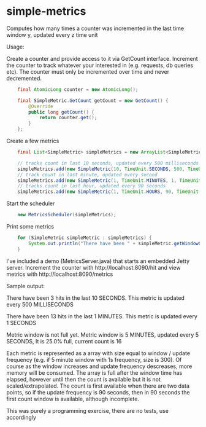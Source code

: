 simple-metrics
==============

Computes how many times a counter was incremented in the last time window y, updated every z time unit

Usage:

Create a counter and provide access to it via GetCount interface. Increment the counter to track whatever your
interested in (e.g. requests, db queries etc). The counter must only be incremented over time and never decremented.

```java
	final AtomicLong counter = new AtomicLong();

	final SimpleMetric.GetCount getCount = new GetCount() {
		@Override
		public long getCount() {
			return counter.get();
		}
	};
```		
		
Create a few metrics

```java
	final List<SimpleMetric> simpleMetrics = new ArrayList<SimpleMetric>();

	// tracks count in last 10 seconds, updated every 500 milliseconds
	simpleMetrics.add(new SimpleMetric(10, TimeUnit.SECONDS, 500, TimeUnit.MILLISECONDS, getCount));
	// track count in last minute, updated every second
	simpleMetrics.add(new SimpleMetric(1, TimeUnit.MINUTES, 1, TimeUnit.SECONDS, getCount));
	// tracks count in last hour, updated every 90 seconds
	simpleMetrics.add(new SimpleMetric(1, TimeUnit.HOURS, 90, TimeUnit.SECONDS, getCount));
```

Start the scheduler

```java
	new MetricsScheduler(simpleMetrics);
```		
		
Print some metrics

```java
	for (SimpleMetric simpleMetric : simpleMetrics) {    				
		System.out.println("There have been " + simpleMetric.getWindowCount() + " hits in the last " + simpleMetric.getWindow() + " " + simpleMetric.getWindowUnit() + ". This metric is updated every " + simpleMetric.getUpdateFrequency() + " " + simpleMetric.getUpdateFrequencyUnit());
	}
```	
	
	
I've included a demo (MetricsServer.java) that starts an embedded Jetty server. Increment the counter with http://localhost:8090/hit and view metrics with http://localhost:8090/metrics

Sample output:

There have been 3 hits in the last 10 SECONDS. This metric is updated every 500 MILLISECONDS

There have been 13 hits in the last 1 MINUTES. This metric is updated every 1 SECONDS

Metric window is not full yet. Metric window is 5 MINUTES, updated every 5 SECONDS, It is 25.0% full, current count is 16

Each metric is represented as a array  with size equal to window / update frequency (e.g. if 5 minute window with 1s frequency, size is 300). Of course as the window increases and update frequency descreases, more memory will be consumed. The array is full after the window time has elapsed, however until then the count is available but it is not scaled/extrapolated. The count is first available when there are two data points, so if the update frequency is 90 seconds, then in 90 seconds the first count window is available, although incomplete. 

This was purely a programming exercise, there are no tests, use accordingly
